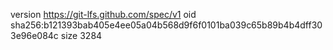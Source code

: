 version https://git-lfs.github.com/spec/v1
oid sha256:b121393bab405e4ee05a04b568d9f6f0101ba039c65b89b4b4dff303e96e084c
size 3284
